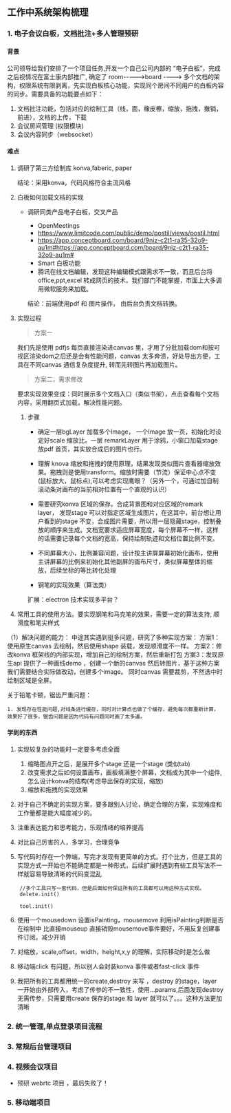## 工作中系统架构梳理

### 1. 电子会议白板，文档批注+多人管理预研

#### 背景

公司领导给我们安排了一个项目任务,开发一个自己公司内部的 “电子白板”，完成之后视情况在富士康内部推广, 确定了 room----->board ----> 多个文档的架构，权限系统有限剥离，先实现白板核心功能，实现同个房间不同用户的白板内容的同步。需要具备的功能要点如下：

1. 文档批注功能，包括对应的绘制工具（线，面，橡皮檫，缩放，拖拽，撤销，前进），文档的上传，下载
2. 会议房间管理 (权限模块)
3. 会议内容同步（websocket）

#### 难点 

1. 调研了第三方绘制库 konva,faberic, paper

    结论：采用konva，代码风格符合主流风格

2. 白板如何加载文档的实现
    - 调研同类产品电子白板，交叉产品
        
        - OpenMeetings 
        - https://www.limitcode.com/public/demo/postil/views/postil.html
        - https://app.conceptboard.com/board/9niz-c2t1-ra35-32o9-au1m#https://app.conceptboard.com/board/9niz-c2t1-ra35-32o9-au1m#
        - Smart 白板功能
        - 腾讯在线文档编辑，发现这种编辑模式跟需求不一致，而且后台将office,ppt,excel 转成网页的技术，我们部门不能掌握，市面上大多调用微软服务来加载。

       结论：前端使用pdf 和 图片操作， 由后台负责文档转换。

3. 实现过程

    > 方案一

    我们先是使用 pdfjs 每页直接渲染进canvas 里，才用了分批加载dom和按可视区渲染dom之后还是会有性能问题，canvas 太多奔溃，好处导出方便，工具在不同canvas 通信复杂度提升, 转而先转图片再加载图片。
   
    > 方案二，需求修改

    要求实现效果变成：同时展示多个文档入口（类似书架），点击查看每个文档内容，采用翻页式加载，解决性能问题。
    
    1. 步骤
        - 确定一层bgLayer 加载多个Image， 一个Image 放一页，初始化时设定好scale 缩放比。一层 remarkLayer 用于涂鸦，小窗口加载stage 放pdf 首页，其实放合成后的图片也行。

        - 理解 knova 缩放和拖拽的使用原理，结果发现类似图片查看器缩放效果。拖拽则是使用transform。缩放时需要（节流）保证中心点不变(鼠标放大，鼠标点),可以考虑实现鹰眼？（另外一个，可通过加自制滚动条对画布的当前相对位置有一个直观的认识）

        - 需要研究konva 区域的保存。合成背景图和对应区域的remark layer， 发现stage 可以对指定区域生成图片，在这其中，前台想让用户看到的stage 不变，合成图片需要，所以用一层隐藏stage，控制叠放的顺序来生成。文档宽要求适应屏幕宽度，每个屏幕不一样，这样的话需要记录每个文档的宽高，保持绘制轨迹和文档位置比例不变。

        - 不同屏幕大小，比例兼容问题，设计按主讲屏屏幕初始化画布，使用主讲屏幕的比例来初始化其他副屏的画布尺寸，类似屏幕整体的缩放，后续坐标的等比转化处理

        - 钢笔的实现效果（算法类）

        扩展：electron 技术实现多平台？

3. 常用工具的使用方法。要实现钢笔和马克笔的效果，需要一定的算法支持, 顺滑度和笔尖样式

（1）解决问题的能力：
中途其实遇到挺多问题，研究了多种实现方案：
    方案1：使用原生canvas 去绘制，然后使用shape 装载，发现顺滑度不一样。
    方案2：修改konva 框架线的内部实现，增加自己的绘制方案，然后重新打包
    方案3：发现原生api 提供了一种画线demo ，创建一个新的canvas 然后转图片，基于这种方案我们需要结合实际做改动，创建多个image。 同时canvas 需要裁剪，不然选中时绘制区域是全屏。
    
 关于铅笔卡顿，锯齿严重问题：
    
    1. 发现存在性能问题,对线条进行缓存，同时对计算点也做了个缓存，避免每次都重新计算，效果好了很多，锯齿问题是因为代码有问题同时画了太多遍。

#### 学到的东西

1. 实现较复杂的功能时一定要多考虑全面
   
   1. 缩略图点开之后，是展开多个stage 还是一个stage (类似tab)
   2. 改变需求之后如何设置画布，画板填满整个屏幕，文档成为其中一个组件,怎么设计konva的结构(考虑导出保存的实现，缩放)
   3. 缩放和拖拽的实现效果

2. 对于自己不确定的实现方案，要多跟别人讨论，确定合理的方案，实现难度和工作量都是能大幅度减少的。

3. 注重表达能力和思考能力，乐观情绪的培养提高

4. 对比自己厉害的人，多学习，合理竞争

5. 写代码时存在一个弊端，写完才发现有更简单的方式。打个比方，但是工具的实现方式一开始也不能确定都是一种形式，后续扩展时遇到有些工具写法不一样就容易导致清晰的代码变混乱

```
    //多个工具只写一套代码，但是后面如何保证所有的工具都可以用这种方式实现。
    delete.init()

    tool.init()
```

6. 使用一个mousedown 设置isPainting，mousemove 利用isPainting判断是否在绘制中 比直接mouseup 直接销毁mousemove事件要好，不用反复创建事件订阅。减少开销

7. 对缩放，scale,offset，width，height,x,y 的理解，实际移动时是怎么做

8. 移动端click 有问题，所以别人会封装konva 事件或者fast-click 事件

9. 我把所有的工具都用统一的create,destroy 来写 ，destroy 的stage，layer 一开始由外部传入，考虑了传参的不一致性，使用...params,后面发现destroy 无需传参，只需要用create 保存的stage 和 layer 就可以了。。。这种方法更加清晰

























### 2. 统一管理,单点登录项目流程

### 3. 常规后台管理项目

### 4. 视频会议项目

* 预研 webrtc 项目 ，最后失败了！

### 5. 移动端项目
